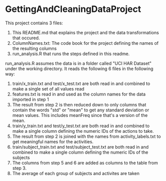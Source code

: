 # GettingAndCleaningDataProject

This project contains 3 files:
1. This README.md that explains the project and the data transformations that occured.
2. ColumnNames.txt: The code book for the project defining the names of the resulting columns
3. run_analysis.R that runs the steps defined in this readme.

run_analysis.R assumes the data is in a folder called "UCI HAR Dataset" under the working directory.
It reads the following 6 files in the following way:

1. train/x_train.txt and test/x_test.txt are both read in and combined to make a single set of all values read
2. features.txt is read in and used as the column names for the data imported in step 1
3. The result from step 2 is then reduced down to only columns that contain the words "std" or "mean" to get any standard deviation or mean values.  This includes meanFreq since that's a version of the mean.
4. train/y_train.txt and test/y_test.txt are both read in and combined to make a single column defining the numeric IDs of the actions to take.  
5. The result from step 2 is joined with the names from activity_labels.txt to get meaningful names for the activities. 
6. train/subject_train.txt and test/subject_test.txt are both read in and combined to make a single column defining the numeric IDs of the subjects
7. The columns from step 5 and 6 are added as columns to the table from step 3.
8. The average of each group of subjects and activites are taken
